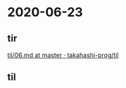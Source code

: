 # 2020-06-23

## tir
[til/06\.md at master · takahashi\-prog/til](https://github.com/takahashi-prog/til/blob/master/tir/2020/06.md#23)

## til
